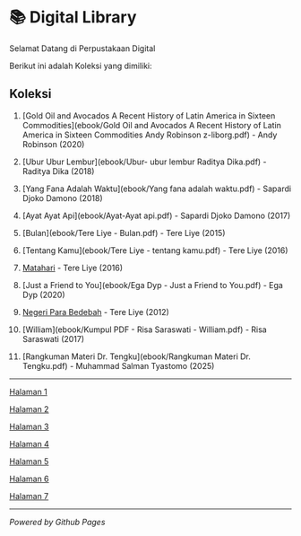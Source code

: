 # 📚 Digital Library

Selamat Datang di Perpustakaan Digital

Berikut ini adalah Koleksi yang dimiliki:

## Koleksi
1. [Gold Oil and Avocados A Recent History of Latin America in Sixteen Commodities](ebook/Gold Oil and Avocados A Recent History of Latin America in Sixteen Commodities Andy Robinson z-liborg.pdf) - Andy Robinson (2020)
   
2. [Ubur Ubur Lembur](ebook/Ubur- ubur lembur Raditya Dika.pdf) - Raditya Dika (2018)

3. [Yang Fana Adalah Waktu](ebook/Yang fana adalah waktu.pdf) - Sapardi Djoko Damono (2018)

4. [Ayat Ayat Api](ebook/Ayat-Ayat api.pdf) - Sapardi Djoko Damono (2017)

5. [Bulan](ebook/Tere Liye - Bulan.pdf) - Tere Liye (2015)

6. [Tentang Kamu](ebook/Tere Liye - tentang kamu.pdf) - Tere Liye (2016)
 
7. [Matahari](ebook/Tere_Liye_-_Matahari.pdf.pdf) - Tere Liye (2016)

8. [Just a Friend to You](ebook/Ega Dyp - Just a Friend to You.pdf) - Ega Dyp (2020)
 
9. [Negeri Para Bedebah](ebook/Negeri_Para_Bedebah.pdf) - Tere Liye (2012)

10. [William](ebook/Kumpul PDF - Risa Saraswati - William.pdf) - Risa Saraswati (2017)
 
11. [Rangkuman Materi Dr. Tengku](ebook/Rangkuman Materi Dr. Tengku.pdf) - Muhammad Salman Tyastomo (2025)


---

<a href="webti/halaman1.html">Halaman 1</a>

<a href="webti/halaman2.html">Halaman 2</a>

<a href="webti/halaman3.html">Halaman 3</a>

<a href="webti/halaman4.html">Halaman 4</a>

<a href="webti/halaman5.html">Halaman 5</a>

<a href="webti/halaman6.html">Halaman 6</a>

<a href="webti/halaman7.html">Halaman 7</a>

---
*Powered by Github Pages*
